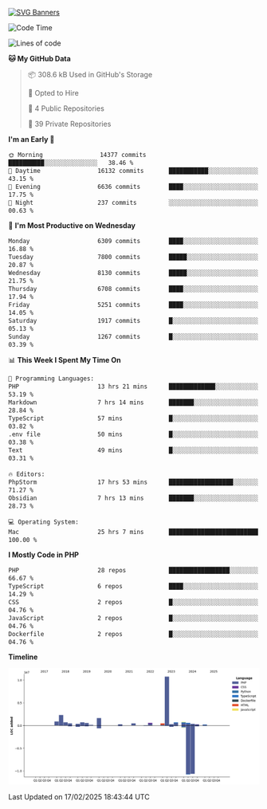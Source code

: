 [![SVG Banners](https://svg-banners.vercel.app/api?type=glitch&text1=Gere_Lajos%F0%9F%92%BB&width=800&height=400)](https://github.com/Akshay090/svg-banners)

<!--START_SECTION:waka-->
![Code Time](http://img.shields.io/badge/Code%20Time-2%2C203%20hrs%2034%20mins-blue)

![Lines of code](https://img.shields.io/badge/From%20Hello%20World%20I%27ve%20Written-23.2%20million%20lines%20of%20code-blue)

**🐱 My GitHub Data** 

> 📦 308.6 kB Used in GitHub's Storage 
 > 
> 💼 Opted to Hire
 > 
> 📜 4 Public Repositories 
 > 
> 🔑 39 Private Repositories 
 > 
**I'm an Early 🐤** 

```text
🌞 Morning                14377 commits       ██████████░░░░░░░░░░░░░░░   38.46 % 
🌆 Daytime                16132 commits       ███████████░░░░░░░░░░░░░░   43.15 % 
🌃 Evening                6636 commits        ████░░░░░░░░░░░░░░░░░░░░░   17.75 % 
🌙 Night                  237 commits         ░░░░░░░░░░░░░░░░░░░░░░░░░   00.63 % 
```
📅 **I'm Most Productive on Wednesday** 

```text
Monday                   6309 commits        ████░░░░░░░░░░░░░░░░░░░░░   16.88 % 
Tuesday                  7800 commits        █████░░░░░░░░░░░░░░░░░░░░   20.87 % 
Wednesday                8130 commits        █████░░░░░░░░░░░░░░░░░░░░   21.75 % 
Thursday                 6708 commits        ████░░░░░░░░░░░░░░░░░░░░░   17.94 % 
Friday                   5251 commits        ████░░░░░░░░░░░░░░░░░░░░░   14.05 % 
Saturday                 1917 commits        █░░░░░░░░░░░░░░░░░░░░░░░░   05.13 % 
Sunday                   1267 commits        █░░░░░░░░░░░░░░░░░░░░░░░░   03.39 % 
```


📊 **This Week I Spent My Time On** 

```text
💬 Programming Languages: 
PHP                      13 hrs 21 mins      █████████████░░░░░░░░░░░░   53.19 % 
Markdown                 7 hrs 14 mins       ███████░░░░░░░░░░░░░░░░░░   28.84 % 
TypeScript               57 mins             █░░░░░░░░░░░░░░░░░░░░░░░░   03.82 % 
.env file                50 mins             █░░░░░░░░░░░░░░░░░░░░░░░░   03.38 % 
Text                     49 mins             █░░░░░░░░░░░░░░░░░░░░░░░░   03.31 % 

🔥 Editors: 
PhpStorm                 17 hrs 53 mins      ██████████████████░░░░░░░   71.27 % 
Obsidian                 7 hrs 13 mins       ███████░░░░░░░░░░░░░░░░░░   28.73 % 

💻 Operating System: 
Mac                      25 hrs 7 mins       █████████████████████████   100.00 % 
```

**I Mostly Code in PHP** 

```text
PHP                      28 repos            █████████████████░░░░░░░░   66.67 % 
TypeScript               6 repos             ████░░░░░░░░░░░░░░░░░░░░░   14.29 % 
CSS                      2 repos             █░░░░░░░░░░░░░░░░░░░░░░░░   04.76 % 
JavaScript               2 repos             █░░░░░░░░░░░░░░░░░░░░░░░░   04.76 % 
Dockerfile               2 repos             █░░░░░░░░░░░░░░░░░░░░░░░░   04.76 % 
```



**Timeline**

![Lines of Code chart](https://raw.githubusercontent.com/gere-lajos/gere-lajos/main/assets/bar_graph.png)


 Last Updated on 17/02/2025 18:43:44 UTC
<!--END_SECTION:waka-->

